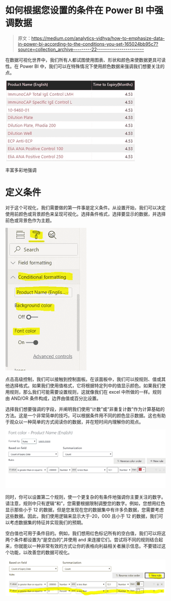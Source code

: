 # 如何根据您设置的条件在 Power BI 中强调数据

> 原文：<https://medium.com/analytics-vidhya/how-to-emphasize-data-in-power-bi-according-to-the-conditions-you-set-165024bb95c7?source=collection_archive---------22----------------------->

在数据可视化世界中，我们所有人都试图使用图表、形状和颜色来使数据更具可读性。在 Power BI 中，我们可以在特殊情况下使用颜色数据来强调我们想要关注的点。

![](img/0da215d52ff666737f9022660ccba393.png)

丰富多彩地强调

# 定义条件

对于这个可视化，我们需要做的第一件事是定义条件。从设置开始，我们可以决定使用前颜色或背景颜色来呈现可视化。选择条件格式，选择要显示的数据，并选择前色或背景色作为主题。

![](img/061cc151768e648e4c60e80bc884adbc.png)

点击高级控制，我们可以接触到控制面板。在该面板中，我们可以按规则、值或其他选择格式。如果我们使用值格式，它将根据特定列中的值显示颜色。如果我们使用规则，那么我们可能需要设置规则，这就像我们在 excel 中所做的一样。规则由 AND/OR 条件构成，边界由值或百分比设置。

选择我们想要强调的字段，并阐明我们使用“计数”或“非重复计数”作为计算基础的方法。这是一个非常简单的技巧，可以根据条件用不同的颜色显示数据。这也有助于观众以一种简单的方式阅读你的数据，并在短时间内理解你的观点。

![](img/f1d6ff9667760ab8f780e14abfb81bed.png)

同时，你可以设置第二个规则，使一个更复杂的有条件地强调你主要关注的数字。请注意，规则中只有逻辑“和”，您需要根据限制调整您的数字。例如，您想用红色显示那些小于 12 的数据，但是您发现在您的数据集中有许多负数据，您需要考虑这些数据。因此，我们使用逻辑来显示大于-20，000 且小于 12 的数据，我们可以考虑数据集的特征并实现我们的预期。

空白值也可用于条件目的。例如，我们想用红色标记所有的空白值，我们可以将这两个条件都设置为“是空白的”,并使用 and 来连接它们。尝试将不同的规则结合起来，你就能以一种非常有效的方式让你的表格向利益相关者展示信息。不要错过这个功能，以改善您的数据可视化。

![](img/cfa445a18a67476fd23b0933c263989f.png)